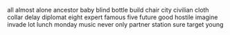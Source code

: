 all
almost
alone
ancestor
baby
blind
bottle
build
chair
city
civilian
cloth
collar
delay
diplomat
eight
expert
famous
five
future
good
hostile
imagine
invade
lot
lunch
monday
music
never
only
partner
station
sure
target
young
